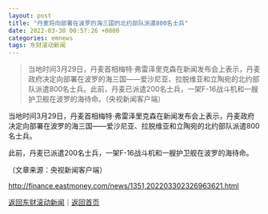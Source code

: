 ```yaml
---
layout: post
title: "丹麦将向部署在波罗的海三国的北约部队派遣800名士兵"
date: 2022-03-30 00:57:26 +0800
categories: emnews
tags: 东财滚动新闻
---
```

> 当地时间3月29日，丹麦首相梅特·弗雷泽里克森在新闻发布会上表示，丹麦政府决定向部署在波罗的海三国——爱沙尼亚、拉脱维亚和立陶宛的北约部队派遣800名士兵。此前，丹麦已派遣200名士兵，一架F-16战斗机和一艘护卫舰在波罗的海待命。（央视新闻客户端）

<p>当地时间3月29日，丹麦首相梅特·弗雷泽里克森在新闻发布会上表示，丹麦政府决定向部署在波罗的海三国——爱沙尼亚、拉脱维亚和立陶宛的北约部队派遣800名士兵。</p>
 <p>此前，丹麦已派遣200名士兵，一架F-16战斗机和一艘护卫舰在波罗的海待命。</p><p class="em_media">（文章来源：央视新闻客户端）</p>

<http://finance.eastmoney.com/news/1351,202203302326963621.html>

[返回东财滚动新闻](//finews.withounder.com/emnews/)｜[返回首页](//finews.withounder.com/)